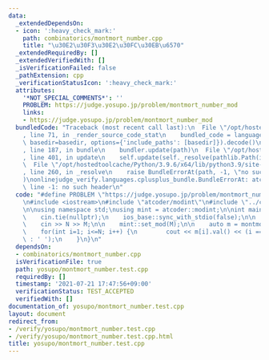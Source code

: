 ```yaml
---
data:
  _extendedDependsOn:
  - icon: ':heavy_check_mark:'
    path: combinatorics/montmort_number.cpp
    title: "\u30E2\u30F3\u30E2\u30FC\u30EB\u6570"
  _extendedRequiredBy: []
  _extendedVerifiedWith: []
  _isVerificationFailed: false
  _pathExtension: cpp
  _verificationStatusIcon: ':heavy_check_mark:'
  attributes:
    '*NOT_SPECIAL_COMMENTS*': ''
    PROBLEM: https://judge.yosupo.jp/problem/montmort_number_mod
    links:
    - https://judge.yosupo.jp/problem/montmort_number_mod
  bundledCode: "Traceback (most recent call last):\n  File \"/opt/hostedtoolcache/Python/3.9.6/x64/lib/python3.9/site-packages/onlinejudge_verify/documentation/build.py\"\
    , line 71, in _render_source_code_stat\n    bundled_code = language.bundle(stat.path,\
    \ basedir=basedir, options={'include_paths': [basedir]}).decode()\n  File \"/opt/hostedtoolcache/Python/3.9.6/x64/lib/python3.9/site-packages/onlinejudge_verify/languages/cplusplus.py\"\
    , line 187, in bundle\n    bundler.update(path)\n  File \"/opt/hostedtoolcache/Python/3.9.6/x64/lib/python3.9/site-packages/onlinejudge_verify/languages/cplusplus_bundle.py\"\
    , line 401, in update\n    self.update(self._resolve(pathlib.Path(included), included_from=path))\n\
    \  File \"/opt/hostedtoolcache/Python/3.9.6/x64/lib/python3.9/site-packages/onlinejudge_verify/languages/cplusplus_bundle.py\"\
    , line 260, in _resolve\n    raise BundleErrorAt(path, -1, \"no such header\"\
    )\nonlinejudge_verify.languages.cplusplus_bundle.BundleErrorAt: atcoder/modint:\
    \ line -1: no such header\n"
  code: "#define PROBLEM \"https://judge.yosupo.jp/problem/montmort_number_mod\"\n\
    \n#include <iostream>\n#include \"atcoder/modint\"\n#include \"../combinatorics/montmort_number.cpp\"\
    \n\nusing namespace std;\nusing mint = atcoder::modint;\n\nint main(void) {\n\
    \    cin.tie(nullptr);\n    ios_base::sync_with_stdio(false);\n\n    int N, M;\n\
    \    cin >> N >> M;\n\n    mint::set_mod(M);\n\n    auto m = montmort_number<mint>(N);\n\
    \    for(int i=1; i<=N; i++) {\n        cout << m[i].val() << (i == N ? '\\n'\
    \ : ' ');\n    }\n}\n"
  dependsOn:
  - combinatorics/montmort_number.cpp
  isVerificationFile: true
  path: yosupo/montmort_number.test.cpp
  requiredBy: []
  timestamp: '2021-07-21 17:47:56+09:00'
  verificationStatus: TEST_ACCEPTED
  verifiedWith: []
documentation_of: yosupo/montmort_number.test.cpp
layout: document
redirect_from:
- /verify/yosupo/montmort_number.test.cpp
- /verify/yosupo/montmort_number.test.cpp.html
title: yosupo/montmort_number.test.cpp
---
```

